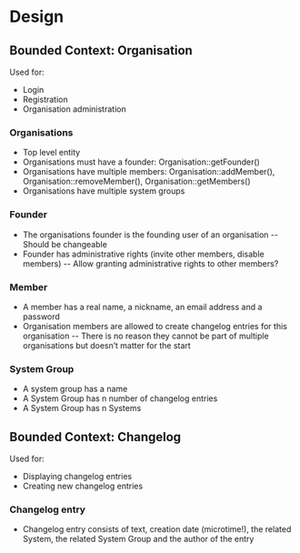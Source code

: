 # Design

## Bounded Context: Organisation

Used for:
  - Login
  - Registration
  - Organisation administration

### Organisations
  - Top level entity
  - Organisations must have a founder: Organisation::getFounder()
  - Organisations have multiple members: Organisation::addMember(), Organisation::removeMember(), Organisation::getMembers()
  - Organisations have multiple system groups

### Founder
  - The organisations founder is the founding user of an organisation
  -- Should be changeable
  - Founder has administrative rights (invite other members, disable members)
  -- Allow granting administrative rights to other members?

### Member
  - A member has a real name, a nickname, an email address and a password
  - Organisation members are allowed to create changelog entries for this organisation
  -- There is no reason they cannot be part of multiple organisations but doesn’t matter for the start

### System Group
  - A system group has a name
  - A System Group has n number of changelog entries
  - A System Group has n Systems

## Bounded Context: Changelog

Used for:
 - Displaying changelog entries
 - Creating new changelog entries

### Changelog entry
  - Changelog entry consists of text, creation date (microtime!), the related System, the related System Group and the
    author of the entry
